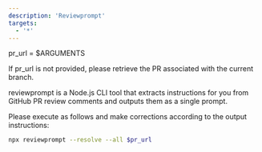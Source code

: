 ```yaml
---
description: 'Reviewprompt'
targets:
  - '*'
---
```


pr_url = $ARGUMENTS

If pr_url is not provided, please retrieve the PR associated with the current branch.

reviewprompt is a Node.js CLI tool that extracts instructions for you from GitHub PR review comments and outputs them as a single prompt.

Please execute as follows and make corrections according to the output instructions:

```bash
npx reviewprompt --resolve --all $pr_url
```
